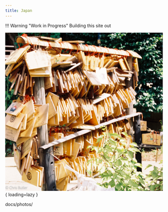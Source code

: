 ```yaml
---
title: Japan
---
```


!!! Warning "Work in Progress"
    Building this site out

![Kodak Vision 3 250D 35m](./images/000028-3.jpg){ loading=lazy }

docs/photos/